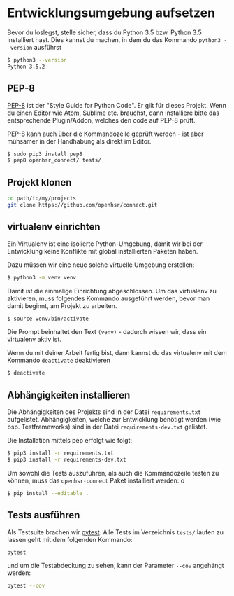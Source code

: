 # Entwicklungsumgebung aufsetzen

Bevor du loslegst, stelle sicher, dass du Python 3.5 bzw. Python 3.5 installiert hast.
Dies kannst du machen, in dem du das Kommando `python3 --version` ausführst

```bash
$ python3 --version
Python 3.5.2
```

## PEP-8
[PEP-8](https://www.python.org/dev/peps/pep-0008/) ist der "Style Guide for Python Code". Er gilt für dieses Projekt.
Wenn du einen Editor wie [Atom](https://atom.io/packages/linter-pep8), Sublime etc. brauchst, dann installiere bitte das entsprechende Plugin/Addon, welches den code auf PEP-8 prüft.

PEP-8 kann auch über die Kommandozeile geprüft werden - ist aber mühsamer in der Handhabung als direkt im Editor.

```bash
$ sudo pip3 install pep8
$ pep8 openhsr_connect/ tests/
```

## Projekt klonen

```bash
cd path/to/my/projects
git clone https://github.com/openhsr/connect.git
```

## virtualenv einrichten
Ein Virtualenv ist eine isolierte Python-Umgebung, damit wir bei der Entwicklung keine Konflikte mit global installierten Paketen haben.

Dazu müssen wir eine neue solche virtuelle Umgebung erstellen:

```bash
$ python3 -m venv venv
```

Damit ist die einmalige Einrichtung abgeschlossen. Um das virtualenv zu aktivieren, muss folgendes Kommando ausgeführt werden, bevor man damit beginnt, am Projekt zu arbeiten.

```bash
$ source venv/bin/activate
```

Die Prompt beinhaltet den Text `(venv)` - dadurch wissen wir, dass ein virtualenv aktiv ist.

Wenn du mit deiner Arbeit fertig bist, dann kannst du das virtualenv mit dem Kommando `deactivate`
deaktivieren

```bash
$ deactivate
```

## Abhängigkeiten installieren
Die Abhängigkeiten des Projekts sind in der Datei `requirements.txt` aufgelistet. Abhängigkeiten, welche zur Entwicklung benötigt werden (wie bsp. Testframeworks) sind in der Datei `requirements-dev.txt` gelistet.

Die Installation mittels pep erfolgt wie folgt:

```bash
$ pip3 install -r requirements.txt
$ pip3 install -r requirements-dev.txt
```

Um sowohl die Tests auszuführen, als auch die Kommandozeile testen zu können, muss das `openhsr-connect` Paket installiert werden:
o   
```bash
$ pip install --editable .
```

## Tests ausführen
Als Testsuite brachen wir [pytest](http://doc.pytest.org/en/latest/). Alle Tests im Verzeichnis `tests/` laufen zu lassen geht mit dem folgenden Kommando:

```bash
pytest
```

und um die Testabdeckung zu sehen, kann der Parameter `--cov` angehängt werden:

```bash
pytest --cov
```
